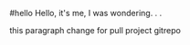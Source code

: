 <!-- in readme.md file-->
#hello
Hello, it's me, I was wondering. . . 

this paragraph change for pull project gitrepo
